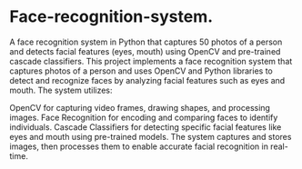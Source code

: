 # Face-recognition-system.
A face recognition system in Python that captures 50 photos of a person and detects facial features (eyes, mouth) using OpenCV and pre-trained cascade classifiers.
This project implements a face recognition system that captures photos of a person and uses OpenCV and Python libraries to detect and recognize faces by analyzing facial features such as eyes and mouth. The system utilizes:

OpenCV for capturing video frames, drawing shapes, and processing images.
Face Recognition for encoding and comparing faces to identify individuals.
Cascade Classifiers for detecting specific facial features like eyes and mouth using pre-trained models.
The system captures and stores images, then processes them to enable accurate facial recognition in real-time.
